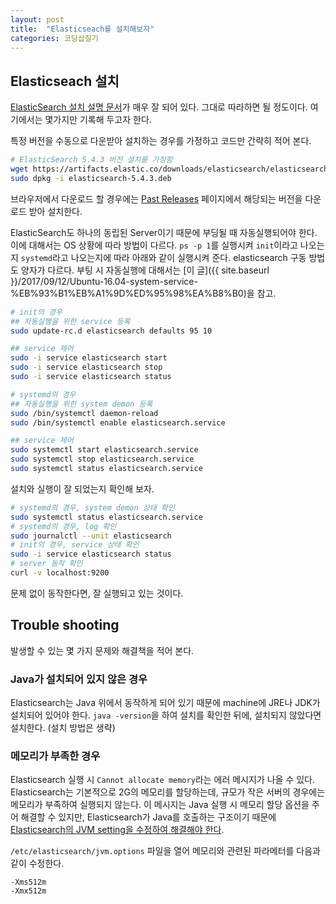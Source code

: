 ```yaml
---
layout: post
title:  "Elasticseach를 설치해보자"
categories: 코딩삽질기
---
```



## Elasticseach 설치

[ElasticSearch 설치 설명 문서](https://www.elastic.co/guide/en/elasticsearch/reference/current/install-elasticsearch.html)가 매우 잘 되어 있다. 그대로 따라하면 될 정도이다. 여기에서는 몇가지만 기록해 두고자 한다.

특정 버전을 수동으로 다운받아 설치하는 경우를 가정하고 코드만 간략히 적어 본다.

```bash
# ElasticSearch 5.4.3 버전 설치를 가정함
wget https://artifacts.elastic.co/downloads/elasticsearch/elasticsearch-5.4.3.deb
sudo dpkg -i elasticsearch-5.4.3.deb
```

브라우저에서 다운로드 할 경우에는 [Past Releases](https://www.elastic.co/downloads/past-releases) 페이지에서 해당되는 버전을 다운로드 받아 설치한다.

ElasticSearch도 하나의 동립된 Server이기 때문에 부딩될 때 자동실행되어야 한다. 이에 대해서는 OS 상황에 따라 방법이 다르다. `ps -p 1`를 실행시켜 `init`이라고 나오는지 `systemd`라고 나오는지에 따라 아래와 같이 실행시켜 준다. elasticsearch 구동 방법도 양자가 다르다. 부팅 시 자동실행에 대해서는 [이 글]({{ site.baseurl }}/2017/09/12/Ubuntu-16.04-system-service-%EB%93%B1%EB%A1%9D%ED%95%98%EA%B8%B0)을 참고.

```bash
# init의 경우
## 자동실행을 위한 service 등록
sudo update-rc.d elasticsearch defaults 95 10

## service 제어
sudo -i service elasticsearch start
sudo -i service elasticsearch stop
sudo -i service elasticsearch status
```

```bash
# systemd의 경우
## 자동실행을 위한 system demon 등록
sudo /bin/systemctl daemon-reload
sudo /bin/systemctl enable elasticsearch.service

## service 제어
sudo systemctl start elasticsearch.service
sudo systemctl stop elasticsearch.service
sudo systemctl status elasticsearch.service
```

설치와 실행이 잘 되었는지 확인해 보자.

```bash
# systemd의 경우, system demon 상태 확인
sudo systemctl status elasticsearch.service
# systemd의 경우, log 확인
sudo journalctl --unit elasticsearch
# init의 경우, service 상태 확인
sudo -i service elasticsearch status
# server 동작 확인
curl -v localhost:9200
```

문제 없이 동작한다면, 잘 실행되고 있는 것이다.

## Trouble shooting

발생할 수 있는 몇 가지 문제와 해결책을 적어 본다.

### Java가 설치되어 있지 않은 경우

Elasticsearch는 Java 위에서 동작하게 되어 있기 때문에 machine에 JRE나 JDK가 설치되어 있어야 한다. `java -version`을 하여 설치를 확인한 뒤에, 설치되지 않았다면 설치한다. (설치 방법은 생략)

### 메모리가 부족한 경우

Elasticsearch 실행 시 `Cannot allocate memory`라는 에러 메시지가 나올 수 있다. Elasticsearch는 기본적으로 2G의 메모리를 할당하는데, 규모가 작은 서버의 경우에는 메모리가 부족하여 실행되지 않는다. 이 메시지는 Java 실행 시 메모리 할당 옵션을 주어 해결할 수 있지만, Elasticsearch가 Java를 호출하는 구조이기 때문에 [Elasticsearch의 JVM setting을 수정하여 해결해야 한다](https://stackoverflow.com/questions/29447434/elasticsearch-memory-problems).

`/etc/elasticsearch/jvm.options` 파일을 열어 메모리와 관련된 파라메터를 다음과 같이 수정한다.

```
-Xms512m
-Xmx512m
```
